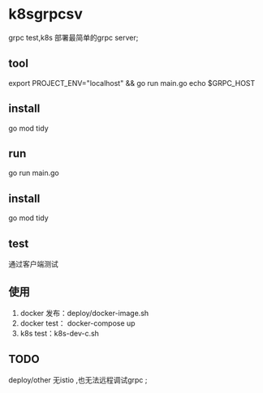 # k8sgrpcsv

grpc test,k8s 部署最简单的grpc server;

## tool

export PROJECT_ENV="localhost" && go run main.go
echo $GRPC_HOST

## install

go mod tidy

## run

go run main.go

## install

go mod tidy

## test

通过客户端测试

## 使用

1. docker 发布：deploy/docker-image.sh
2. docker test： docker-compose up
3. k8s test：k8s-dev-c.sh

## TODO

deploy/other 无istio ,也无法远程调试grpc ;
